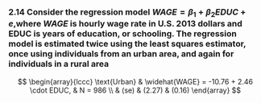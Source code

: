 ### 2.14 Consider the regression model $WAGE =β_1 +β_2EDUC +e$,where $WAGE$ is hourly wage rate in U.S.  2013 dollars and EDUC is years of education, or schooling. The regression model is estimated twice using the least squares estimator, once using individuals from an urban area, and again for individuals in a rural area

$$
\begin{array}{lccc}
\text{Urban} & \widehat{WAGE} = -10.76 + 2.46 \cdot EDUC, & N = 986 \\
             & (se) & (2.27) & (0.16)
\end{array}
$$

